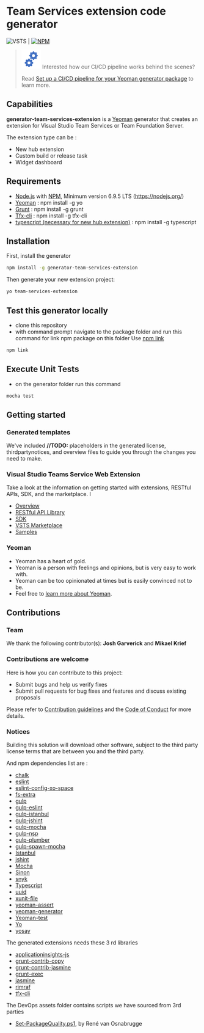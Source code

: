 # Team Services extension code generator

![VSTS](https://almrangers.visualstudio.com/_apis/public/build/definitions/7f3cfb9a-d1cb-4e66-9d36-1af87b906fe9/137/badge) | [![NPM](https://nodei.co/npm/generator-team-services-extension.png?mini=true)](https://www.npmjs.com/package/generator-team-services-extension)

> ![Gears](Gears.png) Interested how our CI/CD pipeline works behind the scenes? 
>
> Read [Set up a CI/CD pipeline for your Yeoman generator package](https://blogs.msdn.microsoft.com/visualstudioalmrangers/2017/04/12/set-up-a-cicd-pipeline-for-your-yeoman-generator-package/) to learn more. 

## Capabilities

**generator-team-services-extension** is a [Yeoman](http://yeoman.io/) generator that creates an extension for Visual Studio Team Services or Team Foundation Server.

The extension type can be :
- New hub extension
- Custom build or release task
- Widget dashboard

## Requirements

- [Node.js](http://nodejs.org/) with [NPM](https://www.npmjs.com/), Minimum version 6.9.5 LTS (https://nodejs.org/)
- [Yeoman](http://yeoman.io/) : npm install -g yo
- [Grunt](https://www.npmjs.com/package/grunt) : npm install -g grunt
- [Tfx-cli](https://www.npmjs.com/package/tfx-cli) : npm install -g tfx-cli
- [typescript (necessary for new hub extension)](https://www.npmjs.com/package/typescript) : npm install -g typescript

## Installation

First, install the generator

```bash
npm install -g generator-team-services-extension
```

Then generate your new extension project:

```bash
yo team-services-extension
```

## Test this generator locally

- clone this repository
- with command prompt navigate to the package folder and run this command for link npm package on this folder
Use [npm link](https://docs.npmjs.com/cli/link)

```bash
npm link
```

## Execute Unit Tests
- on the generator folder run this command

```bash
mocha test
```

## Getting started

### Generated templates

We've included **//TODO:** placeholders in the generated license, thirdpartynotices, and overview files to guide you through the changes you need to make.

### Visual Studio Teams Service Web Extension

Take a look at the information on getting started with extensions, RESTful APIs, SDK, and the marketplace. I

- [Overview](https://www.visualstudio.com/en-us/docs/integrate/extensions/overview)
- [RESTful API Library](https://www.visualstudio.com/en-us/docs/integrate/api/overview)
- [SDK](https://github.com/Microsoft/vss-web-extension-sdk)
- [VSTS Marketplace](https://marketplace.visualstudio.com/VSTS)
- [Samples](https://github.com/Microsoft/vsts-extension-samples)

### Yeoman

 * Yeoman has a heart of gold.
 * Yeoman is a person with feelings and opinions, but is very easy to work with.
 * Yeoman can be too opinionated at times but is easily convinced not to be.
 * Feel free to [learn more about Yeoman](http://yeoman.io/).

## Contributions

### Team

We thank the following contributor(s): **Josh Garverick** and **Mikael Krief**

### Contributions are welcome

Here is how you can contribute to this project:  

- Submit bugs and help us verify fixes  
- Submit pull requests for bug fixes and features and discuss existing proposals   

Please refer to [Contribution guidelines](.github/CONTRIBUTING.md) and the [Code of Conduct](.github/COC.md) for more details.

### Notices

Building this solution will download other software, subject to the third party license terms that are between you and the third party.

And npm dependencies list are :

- [chalk](https://www.npmjs.com/package/chalk)
- [eslint](https://www.npmjs.com/package/eslint)
- [eslint-config-xo-space](https://www.npmjs.com/package/eslint-config-xo-space)
- [fs-extra](https://www.npmjs.com/package/fs-extra)
- [gulp](https://www.npmjs.com/package/gulp)
- [gulp-eslint](https://www.npmjs.com/package/gulp-eslint)
- [gulp-istanbul](https://www.npmjs.com/package/gulp-istanbul)
- [gulp-jshint](https://www.npmjs.com/package/gulp-jshint)
- [gulp-mocha](https://www.npmjs.com/package/gulp-mocha)
- [gulp-nsp](https://www.npmjs.com/package/gulp-nsp)
- [gulp-plumber](https://www.npmjs.com/package/gulp-plumber)
- [gulp-spawn-mocha](https://www.npmjs.com/package/gulp-spawn-mocha)
- [Istanbul](https://www.npmjs.com/package/istanbul)
- [jshint](https://www.npmjs.com/package/jshint)
- [Mocha](https://www.npmjs.com/package/mocha)
- [Sinon](https://www.npmjs.com/package/sinon)
- [snyk](https://www.npmjs.com/package/snyk)
- [Typescript](https://www.npmjs.com/package/typescript)
- [uuid](https://www.npmjs.com/package/uuid)
- [xunit-file](https://www.npmjs.com/package/xunit-file)
- [yeoman-assert](https://www.npmjs.com/package/yeoman-assert)
- [yeoman-generator](https://www.npmjs.com/package/yeoman-generator)
- [Yeoman-test](https://www.npmjs.com/package/yeoman-test)
- [Yo](https://www.npmjs.com/package/yo)
- [yosay](https://www.npmjs.com/package/yosay)

The generated extensions needs these 3 rd libraries

- [applicationinsights-js](https://www.npmjs.com/package/applicationinsights-js)
- [grunt-contrib-copy](https://www.npmjs.com/package/grunt-contrib-copy)
- [grunt-contrib-jasmine](https://www.npmjs.com/package/grunt-contrib-jasmine)
- [grunt-exec](https://www.npmjs.com/package/grunt-exec)
- [jasmine](https://www.npmjs.com/package/jasmine)
- [rimraf](https://www.npmjs.com/package/rimraf)
- [tfx-cli](https://www.npmjs.com/package/tfx-cli)

The DevOps assets folder contains scripts we have sourced from 3rd parties

- [Set-PackageQuality.ps1](https://roadtoalm.com/2017/01/16/programmatically-promote-your-package-quality-with-release-views-in-vsts/), by René van Osnabrugge
